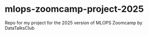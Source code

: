 # mlops-zoomcamp-project-2025
Repo for my project for the 2025 version of MLOPS Zoomcamp by DataTalksClub
